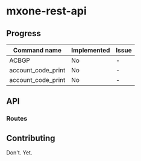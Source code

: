 # mxone-rest-api

## Progress

| Command name                      | Implemented | Issue |
|-----------------------------------|-------------|-------|
| ACBGP                             | No          | -     |
| account_code_print                | No          | -     |
| account_code_print                | No          | -     |

## API

### Routes

## Contributing

Don't. Yet.